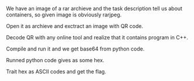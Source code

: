 We have an image of a rar archieve and the task description tell us about containers, so given image is obviously rarjpeg.

Open it as archieve and exctract an image with QR code.

Decode QR with any online tool and realize that it contains program in C++.

Compile and run it and we get base64 from python code.

Runned python code gives as some hex.

Trait hex as ASCII codes and get the flag.

